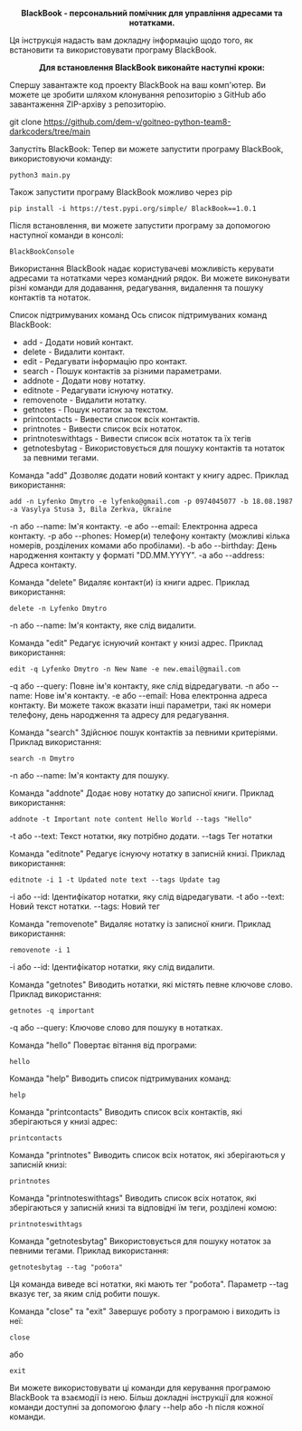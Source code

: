 <p align="center"><b>BlackBook - персональний помічник для управління адресами та нотатками.</b></p> Ця інструкція надасть вам докладну інформацію щодо того, як встановити та використовувати програму BlackBook.

<p align="center"><b>Для встановлення BlackBook виконайте наступні кроки:</b></p> 

Спершу завантажте код проекту BlackBook на ваш комп'ютер. Ви можете це зробити шляхом клонування репозиторію з GitHub або завантаження ZIP-архіву з репозиторію.

git clone https://github.com/dem-v/goitneo-python-team8-darkcoders/tree/main

Запустіть BlackBook: Тепер ви можете запустити програму BlackBook, використовуючи команду:

```shell
python3 main.py
```

Також запустити програму BlackBook можливо через pip

```shell
pip install -i https://test.pypi.org/simple/ BlackBook==1.0.1
```

Після встановлення, ви можете запустити програму за допомогою наступної команди в консолі:

```shell
BlackBookConsole
```

Використання
BlackBook надає користувачеві можливість керувати адресами та нотатками через командний рядок. Ви можете виконувати різні команди для додавання, редагування, видалення та пошуку контактів та нотаток.

Список підтримуваних команд
Ось список підтримуваних команд BlackBook:

- add - Додати новий контакт.
- delete - Видалити контакт.
- edit - Редагувати інформацію про контакт.
- search - Пошук контактів за різними параметрами.
- addnote - Додати нову нотатку.
- editnote - Редагувати існуючу нотатку.
- removenote - Видалити нотатку.
- getnotes - Пошук нотаток за текстом.
- printcontacts - Вивести список всіх контактів.
- printnotes - Вивести список всіх нотаток.
- printnoteswithtags - Вивести список всіх нотаток та їх тегів
- getnotesbytag - Використовується для пошуку контактів та нотаток за певними тегами.

Команда "add"
Дозволяє додати новий контакт у книгу адрес. Приклад використання:

```shell
add -n Lyfenko Dmytro -e lyfenko@gmail.com -p 0974045077 -b 18.08.1987 -a Vasylya Stusa 3, Bila Zerkva, Ukraine
```

-n або --name: Ім'я контакту.
-e або --email: Електронна адреса контакту.
-p або --phones: Номер(и) телефону контакту (можливі кілька номерів, розділених комами або пробілами).
-b або --birthday: День народження контакту у форматі "DD.MM.YYYY".
-a або --address: Адреса контакту.

Команда "delete"
Видаляє контакт(и) із книги адрес. Приклад використання:

```shell
delete -n Lyfenko Dmytro
```

-n або --name: Ім'я контакту, яке слід видалити.

Команда "edit"
Редагує існуючий контакт у книзі адрес. Приклад використання:

```shell
edit -q Lyfenko Dmytro -n New Name -e new.email@gmail.com
```

-q або --query: Повне ім'я контакту, яке слід відредагувати.
-n або --name: Нове ім'я контакту.
-e або --email: Нова електронна адреса контакту.
Ви можете також вказати інші параметри, такі як номери телефону, день народження та адресу для редагування.

Команда "search"
Здійснює пошук контактів за певними критеріями. Приклад використання:

```shell
search -n Dmytro
```

-n або --name: Ім'я контакту для пошуку.

Команда "addnote"
Додає нову нотатку до записної книги. Приклад використання:

```shell
addnote -t Important note content Hello World --tags "Hello"
```

-t або --text: Текст нотатки, яку потрібно додати.
--tags Тег нотатки

Команда "editnote"
Редагує існуючу нотатку в записній книзі. Приклад використання:

```shell
editnote -i 1 -t Updated note text --tags Update tag
```

-i або --id: Ідентифікатор нотатки, яку слід відредагувати.
-t або --text: Новий текст нотатки.
--tags: Новий тег

Команда "removenote"
Видаляє нотатку із записної книги. Приклад використання:

```shell
removenote -i 1
```

-i або --id: Ідентифікатор нотатки, яку слід видалити.

Команда "getnotes"
Виводить нотатки, які містять певне ключове слово. Приклад використання:

```shell
getnotes -q important
```

-q або --query: Ключове слово для пошуку в нотатках.

Команда "hello"
Повертає вітання від програми:

```shell
hello
```

Команда "help"
Виводить список підтримуваних команд:

```shell
help
```

Команда "printcontacts"
Виводить список всіх контактів, які зберігаються у книзі адрес:

```shell
printcontacts
```

Команда "printnotes"
Виводить список всіх нотаток, які зберігаються у записній книзі:

```shell
printnotes
```

Команда "printnoteswithtags"
Виводить список всіх нотаток, які зберігаються у записній книзі та відповідні їм теги, розділені комою:

```shell
printnoteswithtags
```

Команда "getnotesbytag"
Використовується для пошуку нотаток за певними тегами. Приклад використання:

```shell
getnotesbytag --tag "робота"
```

Ця команда виведе всі нотатки, які мають тег "робота". Параметр --tag вказує тег, за яким слід робити пошук.

Команда "close" та "exit"
Завершує роботу з програмою і виходить із неї:

```shell
close
```

або

```shell
exit
```

Ви можете використовувати ці команди для керування програмою BlackBook та взаємодії із нею. Більш докладні інструкції для кожної команди доступні за допомогою флагу --help або -h після кожної команди.
